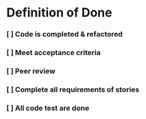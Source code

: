 # Definition of Done

### [ ] Code is completed & refactored

### [ ] Meet acceptance criteria

### [ ] Peer review

### [ ] Complete all requirements of stories

### [ ] All code test are done
